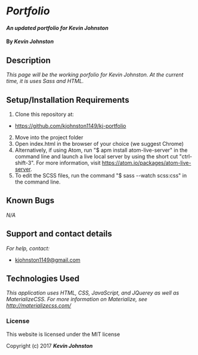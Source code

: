 # _Portfolio_

#### _An updated portfolio for Kevin Johnston_

#### By _**Kevin Johnston**_

## Description

_This page will be the working porfolio for Kevin Johnston.  At the current time, it is uses Sass and HTML._

## Setup/Installation Requirements

1. Clone this repository at:
  * https://github.com/kjohnston1149/kj-portfolio
2. Move into the project folder
3. Open index.html in the browser of your choice (we suggest Chrome)
4. Alternatively, if using Atom, run "$ apm install atom-live-server" in the command line and launch a live local server by using the short cut "ctrl-shift-3".  For more information, visit https://atom.io/packages/atom-live-server.
5. To edit the SCSS files, run the command "$ sass --watch scss:css" in the command line.

## Known Bugs

_N/A_

## Support and contact details

_For help, contact:_
* [kjohnston1149@gmail.com](mailto:kjohnston1149@gmail.com)

## Technologies Used

_This application uses HTML, CSS, JavaScript, and JQuerey as well as MaterializeCSS.  For more information on Materialize, see http://materializecss.com/_

### License

This website is licensed under the MIT license

Copyright (c) 2017 **_Kevin Johnston_**
